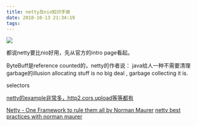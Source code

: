 ```yaml
---
title: netty及nio知识手册
date: 2018-10-13 21:34:19
tags:
---
```


![](https://www.haldir66.ga/static/imgs/cute_cat_sleepy.jpg)
<!--more-->

都说netty要比nio好用，先从官方的intro page看起。

ByteBuff是reference counted的，netty的作者说：
java给人一种不需要清理garbage的illusion
allocating stuff is no big deal , garbage collecting it is.


selectors


[netty的example非常多，http2,cors,upload等等都有](https://netty.io/4.1/xref/overview-summary.html)


[Netty - One Framework to rule them all by Norman Maurer](https://www.youtube.com/watch?v=DKJ0w30M0vg)
[netty best practices with norman maurer](https://www.youtube.com/watch?v=_GRIyCMNGGI)